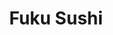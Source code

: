 ---
layout: place
title: "Fuku Sushi"
permalink: /arizona/tucson/fuku-sushi.html
stateAbbr: AZ
stateName: Arizona
cityName: Tucson
seo:
  name: "Fuku Sushi"
  type: Restaurant
  links: https://www.fukuaz.com/
description: "Fuku Sushi serves delicious sushi in Tucson, Arizona. Try fresh Japanese dishes for a great dining experience. "
place_id: ChIJl7pWBQRx1oYRBKDRC-iVz7A
photos:
  - name: >-
      places/ChIJl7pWBQRx1oYRBKDRC-iVz7A/photos/AeeoHcKWzn4JcgbdMu_6wNDfwXg3ZlK-BqLOIS62L-SCE8sxsigl-15vqvmZ4kaJsNe1W1t9hITtyn8hfOSf0igSGco77J1W7k9FjQ0Mom2Vz7xh19qep5-HsewCqn99YpeGGXTkgeccfBQHKPYp0L-nouiXilQJJqnAE96sjLN8h9sf8_ANsBUMTFG1QO-Hxg2JaJ-aSIf2Maz1j9mtkyBDrD89LEg6fDaBPDg1bbrQxEzQHVSuHkE-v5WPZjcgGKLRawoyD2hCRLhfeyfP-4ZAsY-v0seXlC2KnHN-mIHAjoUeH7-6Fnm8UkoHf7OCUc7QjU26Mu4K2Oynm56HYHwhb2oOjqM4DScJg2Yv7iFHZKDpULhn8wUsO67s0nzX_ylX6thAI1VlpFuX9rtgl5yTaPdW7DvC1iUQunvB1kRh9BI
    widthPx: 1620
    heightPx: 1080
    authorAttributions:
      - displayName: George Gibbs1023
        uri: https://maps.google.com/maps/contrib/114017504254723168338
        photoUri: >-
          https://lh3.googleusercontent.com/a-/ALV-UjWUaIVW0KXbj8XdPt0LKHq2KW1zwV4uVt01NB5LY6PY5FD-Bq9s=s100-p-k-no-mo
    flagContentUri: >-
      https://www.google.com/local/imagery/report/?cb_client=maps_api_places.places_api&image_key=!1e10!2sCIHM0ogKEICAgICmyYnhEw&hl=en-US
    googleMapsUri: >-
      https://www.google.com/maps/place//data=!3m4!1e2!3m2!1sCIHM0ogKEICAgICmyYnhEw!2e10!4m2!3m1!1s0x86d671040556ba97:0xb0cf95e80bd1a004
  - name: >-
      places/ChIJl7pWBQRx1oYRBKDRC-iVz7A/photos/AeeoHcJ0sE3eTh-tRI7gLU97rl05KNPtAj8-EXKfXVpu5_hZNbvx0t7iBWitcED_TWabMXIjrD_BoPZBmdWhulCEEwAWwr1f6NuKJnS3-AwsjFMS-BYep-vWz3ssO5ZOXcQcrC5CKjsjN3EQHgZxURDnGQNiLR_OpcyWupSUQYKFZiM9DR1Cyp73qv7vwhtgPTikp7UPeFdONLddBUMpcHSjDqkApFF8HshLSOoF9qchRAyCfvnBVeP7OQ95xORzAtcjqiTeMCb3iLyakSbhcXZYFrqJexFjd2-YKENX0yHlTt-0EQ
    widthPx: 1800
    heightPx: 2700
    authorAttributions:
      - displayName: Fuku Sushi
        uri: https://maps.google.com/maps/contrib/116266881137956023429
        photoUri: >-
          https://lh3.googleusercontent.com/a-/ALV-UjWvMkFDx-L_5K_tRsCP0-ujAGW1J_V57phwvAuII4ZQB4B87Eia=s100-p-k-no-mo
    flagContentUri: >-
      https://www.google.com/local/imagery/report/?cb_client=maps_api_places.places_api&image_key=!1e10!2sAF1QipP1eWuCEjB8iYSuK0AFQrPb0XGd_Fv8HotnvwZg&hl=en-US
    googleMapsUri: >-
      https://www.google.com/maps/place//data=!3m4!1e2!3m2!1sAF1QipP1eWuCEjB8iYSuK0AFQrPb0XGd_Fv8HotnvwZg!2e10!4m2!3m1!1s0x86d671040556ba97:0xb0cf95e80bd1a004
  - name: >-
      places/ChIJl7pWBQRx1oYRBKDRC-iVz7A/photos/AeeoHcJglbzfqRDGEUSPVohCk8B-98ib_XACjCaYwpKGaPzlLcjOkkPM8cgyWWn0y1BgJZwYp7oGlPnNA6b8bW54y_r0i3ZGPoa3zGAclwizfJWJYLtrmS9MT5sFMSFKtPpRxjqTDP5H83gZ1WCwaIhAaDYrNTOac_Dm-4nHMOMxxepCjTBDOBzrb5aTe35HaqE5kuB835X1oR1aoke0Q9TIusKq7bfiYLI5D-1pvyuPbjYTeXIC4s3hzia6arS1tmorh_jF0d4CBZ-1v0y9nfo6QNrJWwLCAiwskHvTjNLtnlIdnUWiCG2xDF7Msoa4R43-rpkex5cSZM2Oyx1CqdJt6-7hoHd243rkM1ADts_L4cvVatEUvAPQ5URC887Rlq-ekl4FvGp50af-IewjjV9yBtxpwoGxAeMmcFgsBxqUi04imIjV
    widthPx: 4000
    heightPx: 3000
    authorAttributions:
      - displayName: Brenton Frame
        uri: https://maps.google.com/maps/contrib/104012415806948594403
        photoUri: >-
          https://lh3.googleusercontent.com/a-/ALV-UjWN53FDWYGiFhHAWsejgCYC0wfGLQ5eTciA_fnAz22ZWyGbadJ3vg=s100-p-k-no-mo
    flagContentUri: >-
      https://www.google.com/local/imagery/report/?cb_client=maps_api_places.places_api&image_key=!1e10!2sCIHM0ogKEICAgMCoufmW9QE&hl=en-US
    googleMapsUri: >-
      https://www.google.com/maps/place//data=!3m4!1e2!3m2!1sCIHM0ogKEICAgMCoufmW9QE!2e10!4m2!3m1!1s0x86d671040556ba97:0xb0cf95e80bd1a004
  - name: >-
      places/ChIJl7pWBQRx1oYRBKDRC-iVz7A/photos/AeeoHcK0o3nB6qpYtSPLFP0rsq93BCuN8Z5dZuip28icgPAhTnPvtGM21nMBfilX8CdHJPHeU5QFwtxxwcZgnrVMpznB69KJVdxQFtkp8bfKApuoHeVr3NB1swvAaqgpqHAT0sh7Af6VE0-aumpTI-Oo-4WgqjNugYKiX-omRUy3nnO51NocXff0prkg-F7GoncsXrWvhKjJwfmBhfWm6WncCPUACarYHRcwzab5MlYftcwr5HPe0V9EF95UeFGbgqV_owytQ0KvTxjLQolZZ1m-n7BfdDTFFmGbMDWOA8Ic_kmXjA
    widthPx: 1800
    heightPx: 2700
    authorAttributions:
      - displayName: Fuku Sushi
        uri: https://maps.google.com/maps/contrib/116266881137956023429
        photoUri: >-
          https://lh3.googleusercontent.com/a-/ALV-UjWvMkFDx-L_5K_tRsCP0-ujAGW1J_V57phwvAuII4ZQB4B87Eia=s100-p-k-no-mo
    flagContentUri: >-
      https://www.google.com/local/imagery/report/?cb_client=maps_api_places.places_api&image_key=!1e10!2sAF1QipNEzndlJBGBrPRVBKlpw3jpMmNvfdqEK5Dw8oOi&hl=en-US
    googleMapsUri: >-
      https://www.google.com/maps/place//data=!3m4!1e2!3m2!1sAF1QipNEzndlJBGBrPRVBKlpw3jpMmNvfdqEK5Dw8oOi!2e10!4m2!3m1!1s0x86d671040556ba97:0xb0cf95e80bd1a004
  - name: >-
      places/ChIJl7pWBQRx1oYRBKDRC-iVz7A/photos/AeeoHcJkc-wTBRK74UqRPmsdTbWCI0Sx3m_x46qh6NHtSzRJWR6fbnyVfowhITj4okgO0EPY5IQvRVoO2DuSw-wqMGacl5G5jss5MpuySfrIWNB4_Gsrjt5chEAeSOkHfKM5HIHaykZF98sVdyMaTIavlBlTPKGHV1PC6KoQhvaUo5hbhey4Br8zMsZ7LPJlRM6V0oTSRJaB3JIgbyZ5KXlhJGlyCMMhMQAttOkD8LTeHB3WE3aiD09CMAuY75PKGYr9OOYdT0GyXlx4EdHCOHgw6QOYKgsnuesgcUuRwjn7zu3PRA
    widthPx: 1800
    heightPx: 2700
    authorAttributions:
      - displayName: Fuku Sushi
        uri: https://maps.google.com/maps/contrib/116266881137956023429
        photoUri: >-
          https://lh3.googleusercontent.com/a-/ALV-UjWvMkFDx-L_5K_tRsCP0-ujAGW1J_V57phwvAuII4ZQB4B87Eia=s100-p-k-no-mo
    flagContentUri: >-
      https://www.google.com/local/imagery/report/?cb_client=maps_api_places.places_api&image_key=!1e10!2sAF1QipMargHItlUBPxy_T4c9FSpsbwNk3nOBcBawdOCZ&hl=en-US
    googleMapsUri: >-
      https://www.google.com/maps/place//data=!3m4!1e2!3m2!1sAF1QipMargHItlUBPxy_T4c9FSpsbwNk3nOBcBawdOCZ!2e10!4m2!3m1!1s0x86d671040556ba97:0xb0cf95e80bd1a004
  - name: >-
      places/ChIJl7pWBQRx1oYRBKDRC-iVz7A/photos/AeeoHcK7DFrMGIatTzqNCOFN2nqQ1Y9LOAc4_SnKQMlYqmMpSe0NXuhQ3X7XXI07oBuIfSqQ9SxoAjDgVbBwsGR9H5kE_Hk0Qbo88MLfK7op_JLmeA0MuJmbt4jK2C2iU1jQz9J_mCD3dzKKL540lAAeY-0dmpWx980PquVek3PFHxbCn-E3hIhxAlcsrUepw6WvKFgsAGG3dYo3ZQ9YjBmf7zmf3MZw6f1sHYom_hdLxEgYj14HN8hs4F9NHXDfriAptFQPHUufNoNPCwZROSb2r9h_7WfROHujf5fP85XCtvoetw
    widthPx: 1800
    heightPx: 2700
    authorAttributions:
      - displayName: Fuku Sushi
        uri: https://maps.google.com/maps/contrib/116266881137956023429
        photoUri: >-
          https://lh3.googleusercontent.com/a-/ALV-UjWvMkFDx-L_5K_tRsCP0-ujAGW1J_V57phwvAuII4ZQB4B87Eia=s100-p-k-no-mo
    flagContentUri: >-
      https://www.google.com/local/imagery/report/?cb_client=maps_api_places.places_api&image_key=!1e10!2sAF1QipNbJKRJjpuhpPPCpXOSzIqiFUQ85mCAdIjGUgDN&hl=en-US
    googleMapsUri: >-
      https://www.google.com/maps/place//data=!3m4!1e2!3m2!1sAF1QipNbJKRJjpuhpPPCpXOSzIqiFUQ85mCAdIjGUgDN!2e10!4m2!3m1!1s0x86d671040556ba97:0xb0cf95e80bd1a004
  - name: >-
      places/ChIJl7pWBQRx1oYRBKDRC-iVz7A/photos/AeeoHcJ4fbwcVo1CwrZNA7GlzsALjom9NCJjpUq0Lh3jfTdjeQvnpF8nMdI_L7_33vyY-fYWrwriesCzkY3jlzbKzHia9lbzacOZ1y6uGwFBTRqtMcodaFIYeIN4ffkxDQYTwIwaixNZcv2CwfLHs_kkLafYXll-Fkn1m_oTHz5oTSrGVoSuZrlUHrQjBEPXCzXkuVUG_7DfvKWP_NVZNcXXzuhb4gOqZ7qgLVJDIAilDTy2niiqx2B97s-aPth3Rabn_OvrFcPIGnFTCrV1ZctK980gJfqXmNFXTtjZoPkbWqMoEfu8WGmt__8UV02XcspoMeQ6ziZI0xQ4JwiGvuBI9N_EvcrzmLr5ipWSGIm18qjjb3XicI-1v3D72ipv0wI8cJ9JfjJyJPltvUw7aVv-jSRIUC-I2jxtjpX3cRvbgihaUj5Z
    widthPx: 4032
    heightPx: 3024
    authorAttributions:
      - displayName: Thomas Cera
        uri: https://maps.google.com/maps/contrib/110382773649016667607
        photoUri: >-
          https://lh3.googleusercontent.com/a-/ALV-UjUIRkZB072NzvKZVIBuwpcL8ykq1VFYJYOOJNOHr48yBhuccGUECQ=s100-p-k-no-mo
    flagContentUri: >-
      https://www.google.com/local/imagery/report/?cb_client=maps_api_places.places_api&image_key=!1e10!2sCIHM0ogKEICAgIDtg9X9zAE&hl=en-US
    googleMapsUri: >-
      https://www.google.com/maps/place//data=!3m4!1e2!3m2!1sCIHM0ogKEICAgIDtg9X9zAE!2e10!4m2!3m1!1s0x86d671040556ba97:0xb0cf95e80bd1a004
  - name: >-
      places/ChIJl7pWBQRx1oYRBKDRC-iVz7A/photos/AeeoHcKvk-aPYEzxBdan7c8NKZXcJqE2zqDXvFxsxFeS5wQgbOhnnHy9siqftmlKuFDfenDktCgeTJirDBi6j9u2RfPIwgMOZnAxSKBCx9LBuaSY34eEdxHa-aawwEPHjyfvHNRpuAE8DnLo3M4TVWBNnWChJNF3ex27wEFat7Lh0Vi1h7VFK5b4GRJMHNvEe30dedgCckWDVeiy_8Fh4DSpTiG5nWvj-FdjiB3uUYuO_jdR9Qlst3t7cIyeVvgTZCyOSEpjBnEkwHLHrL8ghJk7LyUn1Kz-dObXlJw3c2wea3lrxmGU7Y-AwD58-YoPqaLipb92-DW1ITzYpBpCktJLeyi2s0x3OFgTpuDdHyHc3myrqZuabZBc-8ZFhvCxYPQfGaDqUqleo3g1PRPCjgQQDAHAvXWWzKMSOg70LTh7t3tZgSAi
    widthPx: 3024
    heightPx: 4032
    authorAttributions:
      - displayName: Michael “Maranara” Maragliano
        uri: https://maps.google.com/maps/contrib/115516027836221132300
        photoUri: >-
          https://lh3.googleusercontent.com/a-/ALV-UjWw66daICGbYb93fxW7kLrsw-t3v9yTWejLRFrwVQqOwmh9A25z=s100-p-k-no-mo
    flagContentUri: >-
      https://www.google.com/local/imagery/report/?cb_client=maps_api_places.places_api&image_key=!1e10!2sCIHM0ogKEICAgIDB0cf7-wE&hl=en-US
    googleMapsUri: >-
      https://www.google.com/maps/place//data=!3m4!1e2!3m2!1sCIHM0ogKEICAgIDB0cf7-wE!2e10!4m2!3m1!1s0x86d671040556ba97:0xb0cf95e80bd1a004
  - name: >-
      places/ChIJl7pWBQRx1oYRBKDRC-iVz7A/photos/AeeoHcI2wCu3kTfRaetPk4wtwjvRHZ5-Fg274AzASs3s9o3QqYCHr1hD7LTvNIzB9Y95y6tx0xaBv-95h-3IO8_mHcMEiJJbf1xnchbwp5c97CqfxjVGQnKCjrLp4KB-8dfHYgE_4F23bDZuMOFM4OcfDA5nh9wl2jv5VGzDi-b7eL2oRxJmEHBtc2lT165fbY0_QaUPWw04IrzxqeP0fbMHo_A7jWyrg4FlGSbVTrQGcpWCDWrn5iq3hOWemDU1H0wQHT7UvuxUsf68OFT9xvIPHUviB-8wi3loswyt7AKcIcUuvaMU0-apFmPxPVbRZD4PvqjJ7L7cDqDe4geT1YIqBrrcpY0jALn4zFFI3prS2QUT6W1Dg4OBS2nnJVObkJPXWxsUsOZIwk5haHCcvu7ocw9DMsWxBTP2f50keMP-cDIZ9D8Y
    widthPx: 3024
    heightPx: 4032
    authorAttributions:
      - displayName: Sophia Sainz
        uri: https://maps.google.com/maps/contrib/107179778366144680075
        photoUri: >-
          https://lh3.googleusercontent.com/a-/ALV-UjU_N3QHaKlj7mNuLr7Q8etrIZe3ZWjAa89gCPD0M03yGGiHR4Of=s100-p-k-no-mo
    flagContentUri: >-
      https://www.google.com/local/imagery/report/?cb_client=maps_api_places.places_api&image_key=!1e10!2sCIHM0ogKEICAgIDHt4CxsQE&hl=en-US
    googleMapsUri: >-
      https://www.google.com/maps/place//data=!3m4!1e2!3m2!1sCIHM0ogKEICAgIDHt4CxsQE!2e10!4m2!3m1!1s0x86d671040556ba97:0xb0cf95e80bd1a004
  - name: >-
      places/ChIJl7pWBQRx1oYRBKDRC-iVz7A/photos/AeeoHcI5XeoqGwHUFx24KgcE8NCdvAtiJ1pAfh7RbyWc82cUQ49PQxyPalMfY1PVb2MLoQWkH-mX8mRt_4KcAM4I7LCdDoQZY1-DMrEEzR5wNmQyJ3oSHc2904faiFIvm6kPa5pioXAMcXTp3G7IvGQbow-ZKUsuhQCB6VzAzQ46JJ5V8jEPGz59P7uR9R2mS4dkcm9dVfnq30u3kHCXuv34VKJ6UbEVQFJkB6L9UULID70611-PjRfFRH-4YFi2urXzbP1gWErpb-d1WFwmowXN1CJayogNFHjfZ-Y9icvnjL0IVtEkPH7H8yJlIJCYoZS6tR77jVPJmG2ozLu3fqy14PupOrxvanFmY8zyr-pR3SyMv6ZSbz4jyFTqnnfyMi9FQABBTrQ7Hxy1uUozExaoCawGL_oxpM1Dbh3lXmDhucgzmCGK
    widthPx: 3024
    heightPx: 4032
    authorAttributions:
      - displayName: Maxx
        uri: https://maps.google.com/maps/contrib/103072916966677768381
        photoUri: >-
          https://lh3.googleusercontent.com/a-/ALV-UjU7yxQNtgDo2LxQ_WmEBHXRnqOKqPBxb9yxZCvyI3j-Te9WJdjJlQ=s100-p-k-no-mo
    flagContentUri: >-
      https://www.google.com/local/imagery/report/?cb_client=maps_api_places.places_api&image_key=!1e10!2sCIHM0ogKEICAgIDxpJeo8gE&hl=en-US
    googleMapsUri: >-
      https://www.google.com/maps/place//data=!3m4!1e2!3m2!1sCIHM0ogKEICAgIDxpJeo8gE!2e10!4m2!3m1!1s0x86d671040556ba97:0xb0cf95e80bd1a004
address: 940 E University Blvd, Tucson, AZ 85719, USA
street: 940 E University Blvd
city: Tucson
state: AZ
zip: '85719'
country: USA
neighborhood: West University
latitude: '32.231444'
longitude: '-110.957350'
accessibility_options:
  wheelchairAccessibleParking: true
  wheelchairAccessibleEntrance: true
  wheelchairAccessibleRestroom: true
  wheelchairAccessibleSeating: true
business_status: OPERATIONAL
name: Fuku Sushi
google_maps_links:
  directionsUri: >-
    https://www.google.com/maps/dir//''/data=!4m7!4m6!1m1!4e2!1m2!1m1!1s0x86d671040556ba97:0xb0cf95e80bd1a004!3e0
  placeUri: https://maps.google.com/?cid=12740566694717661188
  writeAReviewUri: >-
    https://www.google.com/maps/place//data=!4m3!3m2!1s0x86d671040556ba97:0xb0cf95e80bd1a004!12e1
  reviewsUri: >-
    https://www.google.com/maps/place//data=!4m4!3m3!1s0x86d671040556ba97:0xb0cf95e80bd1a004!9m1!1b1
  photosUri: >-
    https://www.google.com/maps/place//data=!4m3!3m2!1s0x86d671040556ba97:0xb0cf95e80bd1a004!10e5
primary_type: Sushi Restaurant
opening_hours:
  regular:
    - 'Monday: 11:00 AM – 2:00 AM'
    - 'Tuesday: 11:00 AM – 2:00 AM'
    - 'Wednesday: 11:00 AM – 2:00 AM'
    - 'Thursday: 11:00 AM – 2:00 AM'
    - 'Friday: 11:00 AM – 2:00 AM'
    - 'Saturday: 11:00 AM – 2:00 AM'
    - 'Sunday: 11:00 AM – 2:00 AM'
  current:
    - 'Monday: 11:00 AM – 2:00 AM'
    - 'Tuesday: 11:00 AM – 2:00 AM'
    - 'Wednesday: 11:00 AM – 2:00 AM'
    - 'Thursday: 11:00 AM – 2:00 AM'
    - 'Friday: 11:00 AM – 2:00 AM'
    - 'Saturday: 11:00 AM – 2:00 AM'
    - 'Sunday: 11:00 AM – 2:00 AM'
secondary_opening_hours:
  regular:
    weekdayDescriptions: null
    type: null
  current:
    weekdayDescriptions: null
    type: null
phone: (520) 798-3858
price_level: PRICE_LEVEL_MODERATE
price_range: $10 &ndash; $20
rating: '3.3'
rating_count: 0
website: https://www.fukuaz.com/
reviews: null
parking_options: null
payment_options: null
allow_dogs: null
curbside_pickup: null
delivery: null
dine_in: null
good_for_children: null
good_for_groups: null
good_for_sports: null
live_music: null
menu_for_children: null
outdoor_seating: null
reservable: null
restroom: null
serves_beer: null
serves_breakfast: null
serves_brunch: null
serves_cocktails: null
serves_coffee: null
serves_dinner: null
serves_dessert: null
serves_lunch: null
serves_vegetarian_food: null
serves_wine: null
takeout: null
update_category: essentials
summary: null

---
